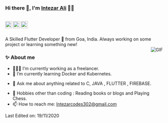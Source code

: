 ### Hi there 👋, I'm [Intezar Ali](https://github.com/Intezar-Dev-7) 👨‍💻

<br/>

<a href="https://www.linkedin.com/in/aman-atg/">
  <img align="left" alt="Aman's Linkedin" width="22px" src="https://cdn.jsdelivr.net/npm/simple-icons@v3/icons/linkedin.svg" />
</a>


<a href="https://instagram.com/intezar_7_">
  <img align="left" alt="Aman Ansari | Twitter" width="22px" src="https://cdn.jsdelivr.net/npm/simple-icons@v3/icons/twitter.svg" />
</a>

<a href="mailto:Intezarcodes302@gmail.com">
  <img align="left" alt="Aman's Email" width="22px" src="https://cdn.jsdelivr.net/npm/simple-icons@v3/icons/gmail.svg" />
</a>


<br />

<br/>

<p>
A Skilled Flutter Developer 🚀 from Goa, India. Always working on some project or learning something new!
<br/>



  <img align="right" alt="GIF" src="https://media.giphy.com/media/MC6eSuC3yypCU/giphy.gif" />
  
### ✨ About me

- 👨🏽‍💻 I’m currently working as a freelancer.
- 🌱 I’m currently learning Docker and Kubernetes.
<!--- 🤔 I’m looking for help for my future MERN projects.-->
- 💬 Ask me about anything related to C, JAVA , FLUTTER , FIREBASE.
<!--- ⚡️ Fun-Fact: I sleep at 6am 🙃. -->
- 🎿 Hobbies other than coding : Reading books or blogs and Playing Chess.
- 📫 How to reach me: Intezarcodes302@gmail.com






Last Edited on: 19/11/2020

